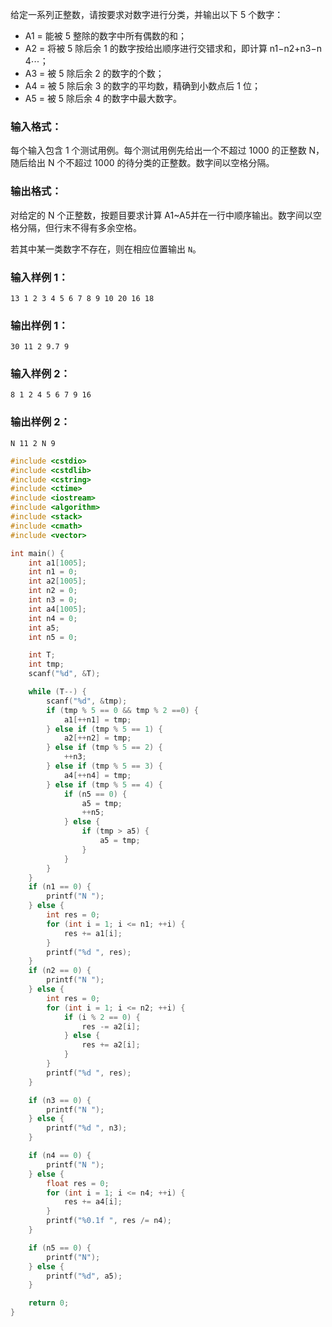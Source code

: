 给定一系列正整数，请按要求对数字进行分类，并输出以下 5 个数字：

* A​1​​ = 能被 5 整除的数字中所有偶数的和；
* A​2​​ = 将被 5 除后余 1 的数字按给出顺序进行交错求和，即计算 n​1​​−n​2​​+n​3​​−n​4​​⋯；
* A​3​​ = 被 5 除后余 2 的数字的个数；
* A​4​​ = 被 5 除后余 3 的数字的平均数，精确到小数点后 1 位；
* A​5​​ = 被 5 除后余 4 的数字中最大数字。

### 输入格式：

每个输入包含 1 个测试用例。每个测试用例先给出一个不超过 1000 的正整数 N，随后给出 N 个不超过 1000 的待分类的正整数。数字间以空格分隔。

### 输出格式：

对给定的 N 个正整数，按题目要求计算 A​1​​~A​5​​ 并在一行中顺序输出。数字间以空格分隔，但行末不得有多余空格。

若其中某一类数字不存在，则在相应位置输出 `N`。

### 输入样例 1：

```
13 1 2 3 4 5 6 7 8 9 10 20 16 18

```

### 输出样例 1：

```
30 11 2 9.7 9

```

### 输入样例 2：

```
8 1 2 4 5 6 7 9 16

```

### 输出样例 2：

```
N 11 2 N 9
```

```c
#include <cstdio>
#include <cstdlib>
#include <cstring>
#include <ctime>
#include <iostream>
#include <algorithm>
#include <stack>
#include <cmath>
#include <vector>

int main() {
    int a1[1005];
    int n1 = 0;
    int a2[1005];
    int n2 = 0;
    int n3 = 0;
    int a4[1005];
    int n4 = 0;
    int a5;
    int n5 = 0;

    int T;
    int tmp;
    scanf("%d", &T);

    while (T--) {
        scanf("%d", &tmp);
        if (tmp % 5 == 0 && tmp % 2 ==0) {
            a1[++n1] = tmp;
        } else if (tmp % 5 == 1) {
            a2[++n2] = tmp;
        } else if (tmp % 5 == 2) {
            ++n3;
        } else if (tmp % 5 == 3) {
            a4[++n4] = tmp;
        } else if (tmp % 5 == 4) {
            if (n5 == 0) {
                a5 = tmp;
                ++n5;
            } else {
                if (tmp > a5) {
                    a5 = tmp;
                }
            }
        }
    }
    if (n1 == 0) {
        printf("N ");
    } else {
        int res = 0;
        for (int i = 1; i <= n1; ++i) {
            res += a1[i];
        }
        printf("%d ", res);
    }
    if (n2 == 0) {
        printf("N ");
    } else {
        int res = 0;
        for (int i = 1; i <= n2; ++i) {
            if (i % 2 == 0) {
                res -= a2[i];
            } else {
                res += a2[i];
            }
        }
        printf("%d ", res);
    }

    if (n3 == 0) {
        printf("N ");
    } else {
        printf("%d ", n3);
    }

    if (n4 == 0) {
        printf("N ");
    } else {
        float res = 0;
        for (int i = 1; i <= n4; ++i) {
            res += a4[i];
        }
        printf("%0.1f ", res /= n4);
    }

    if (n5 == 0) {
        printf("N");
    } else {
        printf("%d", a5);
    }

    return 0;
}

```